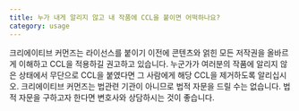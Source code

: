 ```yaml
---
title: 누가 내게 알리지 않고 내 작품에 CCL을 붙이면 어떡하나요?
category: usage
---
```


크리에이티브 커먼즈는 라이선스를 붙이기 이전에 콘텐츠와 얽힌 모든 저작권을 올바르게 이해하고 CCL을 적용하길 권고하고 있습니다. 누군가가 여러분의 작품에 알리지 않은 상태에서 무단으로 CCL을 붙였다면 그 사람에게 해당 CCL을 제거하도록 알리십시오. 크리에이티브 커먼즈는 법관련 기관이 아니므로 법적 자문을 드릴 수는 없습니다. 법적 자문을 구하고자 한다면 변호사와 상담하시는 것이 좋습니다.